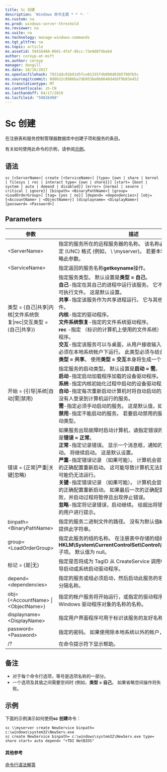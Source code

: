 ```yaml
---
title: Sc 创建
description: 'Windows 命令主题 * * *- '
ms.custom: na
ms.prod: windows-server-threshold
ms.reviewer: na
ms.suite: na
ms.technology: manage-windows-commands
ms.tgt_pltfrm: na
ms.topic: article
ms.assetid: 59416460-0661-4fef-85cc-73e9d8f4beb4
author: coreyp-at-msft
ms.author: coreyp
manager: dongill
ms.date: 10/16/2017
ms.openlocfilehash: 7931ddc91b91d5fce01335f4b090d0305790f65c
ms.sourcegitcommit: 0d0b32c8986ba7db9536e0b8648d4ddf9b03e452
ms.translationtype: MT
ms.contentlocale: zh-CN
ms.lasthandoff: 04/17/2019
ms.locfileid: "59826498"
---
```

# <a name="sc-create"></a>Sc 创建



在注册表和服务控制管理器数据库中创建子项和服务的条目。

有关如何使用此命令的示例，请参阅[示例](#BKMK_examples)。

## <a name="syntax"></a>语法

```
sc [<ServerName>] create [<ServiceName>] [type= {own | share | kernel | filesys | rec | interact type= {own | share}}] [start= {boot | system | auto | demand | disabled}] [error= {normal | severe | critical | ignore}] [binpath= <BinaryPathName>] [group= <LoadOrderGroup>] [tag= {yes | no}] [depend= <dependencies>] [obj= {<AccountName> | <ObjectName>}] [displayname= <DisplayName>] [password= <Password>]
```

## <a name="parameters"></a>Parameters

|参数|描述|
|---------|-----------|
|\<ServerName>|指定的服务所在的远程服务器的名称。 该名称必须使用通用命名约定 (UNC) 格式 (例如， \\ \\myserver)。 若要本地运行 SC.exe，忽略此参数。|
|\<ServiceName>|指定返回的服务名称**getkeyname**操作。|
|类型 = {自己\|共享\|内核\|文件系统恢复\|rec\|交互类型 = {自己\|共享}}|指定服务类型。 默认设置是**类型 = 自己**。</br>**自己**-指定在其自己的进程中运行该服务。 它不会与其他服务共享的可执行文件。 这是默认设置。</br>**共享**-指定该服务作为共享进程运行。 它与其他服务共享的可执行文件。</br>**内核**-指定的驱动程序。</br>**文件系统恢复**-指定的文件系统驱动程序。</br>**rec** -指定 （标识的计算机上使用的文件系统） 的文件系统识别驱动程序。</br>**交互**-指定该服务可以与桌面，从用户接收输入进行交互。 交互服务必须在本地系统帐户下运行。 此类型必须与结合使用**类型 = 自己**或**类型 = 共享**。 使用**类型 = 交互**本身将生成一个"参数无效"错误。|
|开始 = {引导\|系统\|自动\|需\|禁用}|指定服务的启动类型。 默认设置是**启动 = 需**。</br>**启动**-指定启动加载程序加载的设备驱动程序。</br>**系统**-指定内核初始化过程中启动的设备驱动程序。</br>**自动**-指定每次重新启动计算机时将自动启动的服务。 请注意，即使没有人登录到计算机运行的服务。</br>**需**-指定必须手动启动的服务。 这是默认值，如果**启动 =** 未指定。</br>**禁用**-指定不能启动的服务。 若要启动禁用的服务，为其他值更改启动类型。|
|错误 = {正常\|严重\|关键\|忽略}|如果服务出现故障时启动计算机，请指定错误的严重性。 默认设置是**错误 = 正常**。</br>**正常**-指定记录错误。 显示一个消息框，通知的用户的服务未能启动。 将继续启动。 这是默认设置。</br>**严重**-指定错误记录 （如果可能）。 计算机会尝试使用最后一个已知的正确配置重新启动。 这可能导致计算机无法重新启动，但该服务可能仍无法运行。</br>**关键**-指定错误记录 （如果可能）。 计算机会尝试使用最后一个已知的正确配置重新启动。 如果最后一次的正确配置失败，启动也将失败，并启动过程将暂停且出现停止错误。</br>**忽略**-指定将记录错误，启动继续。 给超出将错误记录在事件日志中的用户进行提示。|
|binpath= \<BinaryPathName>|指定的服务二进制文件的路径。 没有为默认值**binpath =**，并且必须提供此字符串。|
|group= \<LoadOrderGroup>|指定此服务的组的名称。 在注册表中存储的组的列表**HKLM\System\CurrentControlSet\Control\ServiceGroupOrder**子项。 默认值为 null。|
|标记 = {是\|无}|指定是否将成为 TagID 从 CreateService 调用中获取。 标记用于引导启动或系统启动驱动程序。|
|depend= \<dependencies>|指定的服务或组必须启动，然后启动此服务的名称。 正斜杠 （/） 分隔名称。|
|obj= {\<AccountName> \| \<ObjectName>}|指定的帐户服务将开始运行，或指定的驱动程序将在其中运行的 Windows 驱动程序对象的名称的名称。|
|displayname= \<DisplayName>|指定用户界面程序可用于标识该服务的友好名称。|
|password= \<Password>|指定的密码。 如果使用除本地系统以外的帐户，这是必需的。|
|/?|在命令提示符下显示帮助。|

## <a name="remarks"></a>备注

-   对于每个命令行选项，等号是选项名称的一部分。
-   一个选项及其值之间需要空间时 (例如，**类型 = 自己**。 如果省略空间操作将失败。

## <a name="BKMK_examples"></a>示例

下面的示例演示如何使用**sc 创建**命令：
```
sc \\myserver create NewService binpath= c:\windows\system32\NewServ.exe
sc create NewService binpath= c:\windows\system32\NewServ.exe type= share start= auto depend= "+TDI NetBIOS"
```

#### <a name="additional-references"></a>其他参考

[命令行语法解答](command-line-syntax-key.md)
